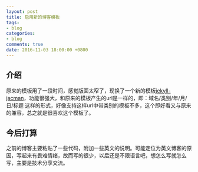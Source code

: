 ```yaml
---
layout: post
title: 启用新的博客模板
tags:
- blog
categories:
- blog
comments: true
date: 2016-11-03 18:00:00 +0800
---
```

## 介绍
原来的模板用了一段时间，感觉版面太窄了，现换了一个新的模板[jekyll-jacman](http://simpleyyt.github.io/jekyll-jacman/)，功能很强大，和原来的模板产生的url是一样的，即：域名/类别/年/月/日/标题 这样的形式，好像支持这样url中带类别的模板不多，这个即好看又与原来的兼容，总之就是很喜欢这个模板了。

## 今后打算
之前的博客主要粘贴了一些代码，附加一些英文的说明。可能定位为英文博客的原因，写起来有畏难情绪，故而写的很少，以后还是不限语言吧，想怎么写就怎么写，主要是技术分享交流。
